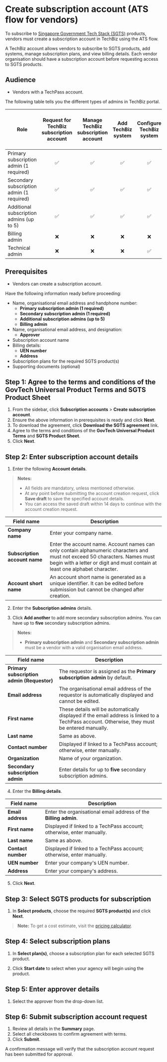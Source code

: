 # Create subscription account (ATS flow for vendors)

To subscribe to [Singapore Government Tech Stack (SGTS)](https://www.developer.tech.gov.sg/singapore-government-tech-stack/overview/index.html) products, vendors must create a subscription account in TechBiz using the ATS flow.

A TechBiz account allows vendors to subscribe to SGTS products, add systems, manage subscription plans, and view billing details. Each vendor organisation should have a subscription account before requesting access to SGTS products.

## Audience

- Vendors with a TechPass account.


The following table tells you the different types of admins in TechBiz portal.

| Role  | Request for TechBiz subscription account | Manage TechBiz subscription account | Add TechBiz system | Configure TechBiz system | View subscription account details and download information |
| ------------- |:-------------:| :-------------:| :-------------:| :-------------:| :-------------:|
| Primary subscription admin (1 required) | ✅ | ✅ | ✅ | ✅ | ✅ |
| Secondary subscription admin (1 required) | ✅ | ✅ | ✅ | ✅ | ✅ |
| Additional subscription admins (up to 5) | ✅ | ✅ | ✅ | ✅ | ✅ |
| Billing admin | ❌ | ❌ | ❌ | ❌ | ✅ |
| Technical admin | ❌ | ❌ | ❌ | ✅ | ✅ |

## Prerequisites

- Vendors can create a subscription account.

Have the following information ready before proceeding:

- Name, organisational email address and handphone number:
  - **Primary subscription admin (1 required)**
  - **Secondary subscription admin (1 required)**
  - **Additional subscription admins (up to 5)**
  - **Billing admin**
- Name, organisational email address, and designation:
  - **Approver** 
- Subscription account name
- Billing details:
  - **UEN number**
  - **Address**
- Subscription plans for the required SGTS product(s)
- Supporting documents (optional)

## Step 1: Agree to the terms and conditions of the GovTech Universal Product Terms and SGTS Product Sheet

1. From the sidebar, click **Subscription accounts** > **Create subscription account**.
2. Ensure the above information in prerequisites is ready and click **Next**.
3. To download the agreement, click **Download the SGTS agreement** link.
4. Agree to the terms and conditions of the **GovTech Universal Product Terms** and **SGTS Product Sheet**.
5. Click **Next**.

## Step 2: Enter subscription account details

1. Enter the following **Account details**.

> **Notes:**
> - All fields are mandatory, unless mentioned otherwise.
> - At any point before submitting the account creation request, click **Save draft** to save the specified account details.
> - You can access the saved draft within 14 days to continue with the account creation request.

| **Field name** | **Description** |
|---------------|---------------|
| **Company name** | Enter your company name. |
| **Subscription account name** | Enter the account name. Account names can only contain alphanumeric characters and must not exceed 50 characters. Names must begin with a letter or digit and must contain at least one alphabet character. |
| **Account short name** | An account short name is generated as a unique identifier. It can be edited before submission but cannot be changed after creation. |

2. Enter the **Subscription admins** details.

3. Click **Add another** to add more secondary subscription admins. You can have up to **five** secondary subscription admins.

> **Notes:**
> - **Primary subscription admin** and **Secondary subscription admin** must be a vendor with a valid organisation email address.


| **Field name** | **Description** |
|---------------|---------------|
| **Primary subscription admin (Requestor)** | The requestor is assigned as the **Primary subscription admin** by default. |
| **Email address** | The organisational email address of the requestor is automatically displayed and cannot be edited. |
| **First name** | These details will be automatically displayed if the email address is linked to a TechPass account. Otherwise, they must be entered manually. |
| **Last name** | Same as above. |
| **Contact number** | Displayed if linked to a TechPass account; otherwise, enter manually. |
| **Organization** | Name of your organization. |
| **Secondary subscription admin** | Enter details for up to **five** secondary subscription admins. |

4. Enter the **Billing details**.

| **Field name** | **Description** |
|---------------|---------------|
| **Email address** | Enter the organisational email address of the **Billing admin**. |
| **First name** | Displayed if linked to a TechPass account; otherwise, enter manually. |
| **Last name** | Same as above. |
| **Contact number** | Displayed if linked to a TechPass account; otherwise, enter manually. |
| **UEN number** | Enter your company's UEN number. |
| **Address** | Enter your company's address. |

5. Click **Next**.

## Step 3: Select SGTS products for subscription

1. In **Select products**, choose the required **SGTS product(s)** and click **Next**.

> **Note:** To get a cost estimate, visit the [pricing calculator](pricing-calculator.md).

## Step 4: Select subscription plans

1. In **Select plan(s)**, choose a subscription plan for each selected SGTS product.

2. Click **Start date** to select when your agency will begin using the product.

## Step 5: Enter approver details

1. Select the approver from the drop-down list.


## Step 6: Submit subscription account request

1. Review all details in the **Summary** page.
2. Select all checkboxes to confirm agreement with terms.
3. Click **Submit**.

A confirmation message will verify that the subscription account request has been submitted for approval.


